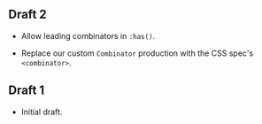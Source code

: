 ## Draft 2

* Allow leading combinators in `:has()`.

* Replace our custom `Combinator` production with the CSS spec's `<combinator>`.

## Draft 1

* Initial draft.
